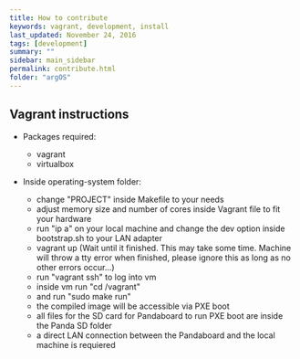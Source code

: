 ```yaml
---                                                                                                                                                                                                 
title: How to contribute
keywords: vagrant, development, install
last_updated: November 24, 2016
tags: [development]
summary: ""
sidebar: main_sidebar
permalink: contribute.html
folder: "argOS"
---
```


## Vagrant instructions

* Packages required:

  * vagrant
  * virtualbox

* Inside operating-system folder:

  * change "PROJECT" inside Makefile to your needs
  * adjust memory size and number of cores inside Vagrant file to fit your hardware
  * run "ip a" on your local machine and change the dev option inside bootstrap.sh to your LAN adapter
  * vagrant up (Wait until it finished. This may take some time. Machine will throw a tty error when finished, please ignore this as long as no other errors occur...)
  * run "vagrant ssh" to log into vm
  * inside vm run "cd /vagrant"
  * and run "sudo make run"
  * the compiled image will be accessible via PXE boot
  * all files for the SD card for Pandaboard to run PXE boot are inside the Panda SD folder
  * a direct LAN connection between the Pandaboard and the local machine is requiered
